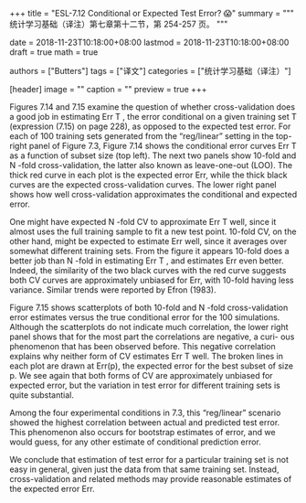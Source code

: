 +++
title = "ESL-7.12 Conditional or Expected Test Error? 😱"
summary = """
统计学习基础（译注）第七章第十二节，第 254-257 页。
"""

date = 2018-11-23T10:18:00+08:00
lastmod = 2018-11-23T10:18:00+08:00
draft = true 
math = true

authors = ["Butters"]
tags = ["译文"]
categories = ["统计学习基础（译注）"]

[header]
image = ""
caption = ""
preview = true
+++

Figures 7.14 and 7.15 examine the question of whether cross-validation does
a good job in estimating Err T , the error conditional on a given training set
T (expression (7.15) on page 228), as opposed to the expected test error.
For each of 100 training sets generated from the “reg/linear” setting in
the top-right panel of Figure 7.3, Figure 7.14 shows the conditional error
curves Err T as a function of subset size (top left). The next two panels show
10-fold and N -fold cross-validation, the latter also known as leave-one-out
(LOO). The thick red curve in each plot is the expected error Err, while
the thick black curves are the expected cross-validation curves. The lower
right panel shows how well cross-validation approximates the conditional
and expected error.

One might have expected N -fold CV to approximate Err T well, since it
almost uses the full training sample to fit a new test point. 10-fold CV, on
the other hand, might be expected to estimate Err well, since it averages
over somewhat different training sets. From the figure it appears 10-fold
does a better job than N -fold in estimating Err T , and estimates Err even
better. Indeed, the similarity of the two black curves with the red curve
suggests both CV curves are approximately unbiased for Err, with 10-fold
having less variance. Similar trends were reported by Efron (1983).

Figure 7.15 shows scatterplots of both 10-fold and N -fold cross-validation
error estimates versus the true conditional error for the 100 simulations.
Although the scatterplots do not indicate much correlation, the lower right
panel shows that for the most part the correlations are negative, a curi-
ous phenomenon that has been observed before. This negative correlation
explains why neither form of CV estimates Err T well. The broken lines in
each plot are drawn at Err(p), the expected error for the best subset of
size p. We see again that both forms of CV are approximately unbiased for
expected error, but the variation in test error for different training sets is
quite substantial.

Among the four experimental conditions in 7.3, this “reg/linear” scenario
showed the highest correlation between actual and predicted test error. This
phenomenon also occurs for bootstrap estimates of error, and we would
guess, for any other estimate of conditional prediction error.

We conclude that estimation of test error for a particular training set is
not easy in general, given just the data from that same training set. Instead,
cross-validation and related methods may provide reasonable estimates of
the expected error Err.